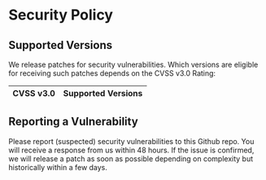 # Security Policy

## Supported Versions

We release patches for security vulnerabilities. Which versions are eligible for receiving such patches depends on the CVSS v3.0 Rating:

| CVSS v3.0 | Supported Versions |
|-----------|--------------------|

## Reporting a Vulnerability

Please report (suspected) security vulnerabilities to this Github repo. You will receive a response from  us within 48 hours. If the issue is confirmed, we will release a patch as soon as possible depending on complexity but historically within a few days.
